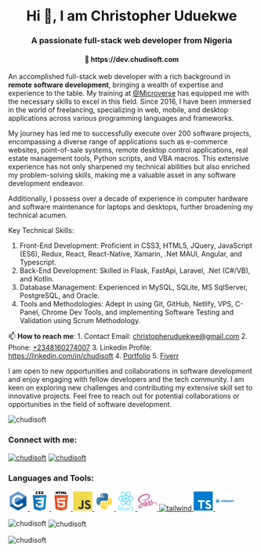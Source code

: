 <!--![MasterHead](https://t4.ftcdn.net/jpg/03/08/82/39/360_F_308823955_XTMT8TNKmOYnPEwmEmfnskgNqQv3hQE5.jpg)-->
<h1 align="center">Hi 👋, I am Christopher Uduekwe</h1>
<h3 align="center">A passionate full-stack web developer from Nigeria</h3>
<h4 align="center">💼 https://dev.chudisoft.com</h4>

An accomplished full-stack web developer with a rich background in **remote software development**, bringing a wealth of expertise and experience to the table. My training at [@Microverse](https://microverse.org) has equipped me with the necessary skills to excel in this field. Since 2016, I have been immersed in the world of freelancing, specializing in web, mobile, and desktop applications across various programming languages and frameworks.

My journey has led me to successfully execute over 200 software projects, encompassing a diverse range of applications such as e-commerce websites, point-of-sale systems, remote desktop control applications, real estate management tools, Python scripts, and VBA macros. This extensive experience has not only sharpened my technical abilities but also enriched my problem-solving skills, making me a valuable asset in any software development endeavor.

Additionally, I possess over a decade of experience in computer hardware and software maintenance for laptops and desktops, further broadening my technical acumen.

Key Technical Skills:

1. Front-End Development: Proficient in CSS3, HTML5, JQuery, JavaScript (ES6), Redux, React, React-Native, Xamarin, .Net MAUI, Angular, and Typescript.
2. Back-End Development: Skilled in Flask, FastApi, Laravel, .Net (C#/VB), and Kotlin.
3. Database Management: Experienced in MySQL, SQLite, MS SqlServer, PostgreSQL, and Oracle.
4. Tools and Methodologies: Adept in using Git, GitHub, Netlify, VPS, C-Panel, Chrome Dev Tools, and implementing Software Testing and Validation using Scrum Methodology.


📫 **How to reach me**:
    1. Contact Email: christopheruduekwe@gmail.com
    2. Phone: <a href="'tel:'+2348160274007">[+2348160274007]()</a>
    3. Linkedin Profile: https://linkedin.com/in/chudisoft
    4. [Portfolio](https://chudisoft.github.io/Portfolio/index.html)
    5. [Fiverr](https://www.fiverr.com/mogtechsoftwork)

I am open to new opportunities and collaborations in software development and enjoy engaging with fellow developers and the tech community. I am keen on exploring new challenges and contributing my extensive skill set to innovative projects.
Feel free to reach out for potential collaborations or opportunities in the field of software development.

<p align="left">
  <img
    src="https://komarev.com/ghpvc/?username=chudisoft&label=Profile%20views&color=0e75b6&style=flat"
    alt="chudisoft"
  />
</p>

<h3 align="left">Connect with me:</h3>
<p align="left">
  <a href="https://twitter.com/chrisuduekwe" target="blank"
    ><img
      align="center"
      src="https://raw.githubusercontent.com/rahuldkjain/github-profile-readme-generator/master/src/images/icons/Social/twitter.svg"
      alt="chudisoft"
      height="30"
      width="40"
  /></a>
  <a href="https://www.linkedin.com/in/christopher-uduekwe/" target="blank"
    ><img
      align="center"
      src="https://raw.githubusercontent.com/rahuldkjain/github-profile-readme-generator/master/src/images/icons/Social/linked-in-alt.svg"
      alt="chudisoft"
      height="30"
      width="40"
  /></a>
</p>
<h3 align="left">Languages and Tools:</h3>
<p align="left">
  <a href="https://www.cprogramming.com/" target="_blank" rel="noreferrer">
    <img
      src="https://raw.githubusercontent.com/devicons/devicon/master/icons/c/c-original.svg"
      alt="c"
      width="40"
      height="40"
    />
  </a>
  <a href="https://www.w3schools.com/css/" target="_blank" rel="noreferrer">
    <img
      src="https://raw.githubusercontent.com/devicons/devicon/master/icons/css3/css3-original-wordmark.svg"
      alt="css3"
      width="40"
      height="40"
    />
  </a>
  <a href="https://www.w3.org/html/" target="_blank" rel="noreferrer">
    <img
      src="https://raw.githubusercontent.com/devicons/devicon/master/icons/html5/html5-original-wordmark.svg"
      alt="html5"
      width="40"
      height="40"
    />
  </a>
  <a
    href="https://developer.mozilla.org/en-US/docs/Web/JavaScript"
    target="_blank"
    rel="noreferrer"
  >
    <img
      src="https://raw.githubusercontent.com/devicons/devicon/master/icons/javascript/javascript-original.svg"
      alt="javascript"
      width="40"
      height="40"
    />
  </a>
  <a href="https://www.python.org" target="_blank" rel="noreferrer">
    <img
      src="https://raw.githubusercontent.com/devicons/devicon/master/icons/python/python-original.svg"
      alt="python"
      width="40"
      height="40"
    />
  </a>
  <a href="https://reactjs.org/" target="_blank" rel="noreferrer">
    <img
      src="https://raw.githubusercontent.com/devicons/devicon/master/icons/react/react-original-wordmark.svg"
      alt="react"
      width="40"
      height="40"
    />
  </a>
  <!-- <a href="https://www.ruby-lang.org/en/" target="_blank" rel="noreferrer">
    <img
      src="https://raw.githubusercontent.com/devicons/devicon/master/icons/ruby/ruby-original.svg"
      alt="ruby"
      width="40"
      height="40"
    />
  </a> -->
  <a href="https://sass-lang.com" target="_blank" rel="noreferrer">
    <img
      src="https://raw.githubusercontent.com/devicons/devicon/master/icons/sass/sass-original.svg"
      alt="sass"
      width="40"
      height="40"
    />
  </a>
  <a href="https://tailwindcss.com/" target="_blank" rel="noreferrer">
    <img
      src="https://www.vectorlogo.zone/logos/tailwindcss/tailwindcss-icon.svg"
      alt="tailwind"
      width="40"
      height="40"
    />
  </a>
  <a href="https://www.typescriptlang.org/" target="_blank" rel="noreferrer">
    <img
      src="https://raw.githubusercontent.com/devicons/devicon/master/icons/typescript/typescript-original.svg"
      alt="typescript"
      width="40"
      height="40"
    />
  </a>
  <a href="https://webpack.js.org" target="_blank" rel="noreferrer">
    <img
      src="https://raw.githubusercontent.com/devicons/devicon/d00d0969292a6569d45b06d3f350f463a0107b0d/icons/webpack/webpack-original-wordmark.svg"
      alt="webpack"
      width="40"
      height="40"
    />
  </a>
</p>

<p>
  <img
    align="left"
    src="https://github-readme-stats.vercel.app/api/top-langs?username=chudisoft&show_icons=true&locale=en&layout=compact"
    alt="chudisoft"
  />
</p>

<p>
  &nbsp;<img
    align="center"
    src="https://github-readme-stats.vercel.app/api?username=chudisoft&show_icons=true&locale=en"
    alt="chudisoft"
  />
</p>

<p>
  <img
    align="center"
    src="https://github-readme-streak-stats.herokuapp.com/?user=chudisoft&"
    alt="chudisoft"
  />
</p>
